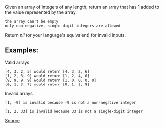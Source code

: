 Given an array of integers of any length, return an array that has 1 added to the value represented by the array.

    the array can't be empty
    only non-negative, single digit integers are allowed

Return *nil* (or your language's equivalent) for invalid inputs.

## Examples:

Valid arrays
````
[4, 3, 2, 5] would return [4, 3, 2, 6]
[1, 2, 3, 9] would return [1, 2, 4, 0]
[9, 9, 9, 9] would return [1, 0, 0, 0, 0]
[0, 1, 3, 7] would return [0, 1, 3, 8]
````

Invalid arrays
````
[1, -9] is invalid because -9 is not a non-negative integer

[1, 2, 33] is invalid because 33 is not a single-digit integer
````
[Source](https://www.codewars.com/kata/5514e5b77e6b2f38e0000ca9)
